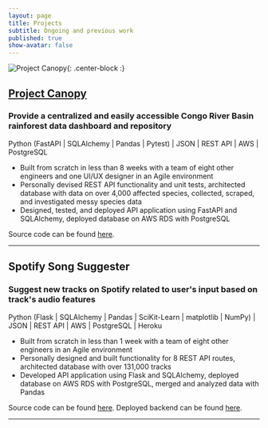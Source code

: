 ```yaml
---
layout: page
title: Projects
subtitle: Ongoing and previous work
published: true
show-avatar: false
---
```

![Project Canopy]({{site.baseurl}}/img/project-canopy-banner.png){: .center-block :}

## [Project Canopy](https://projectcanopy.org/)

### Provide a centralized and easily accessible Congo River Basin rainforest data dashboard and repository

Python (FastAPI \| SQLAlchemy \| Pandas \| Pytest) \| JSON \| REST API \| AWS \| PostgreSQL

- Built from scratch in less than 8 weeks with a team of eight other engineers and one UI/UX designer in an Agile environment
- Personally devised REST API functionality and unit tests, architected database with data on over 4,000 affected species, collected, scraped, and investigated messy species data
- Designed, tested, and deployed API application using FastAPI and SQLAlchemy, deployed database on AWS RDS with PostgreSQL

Source code can be found [here](https://github.com/Lambda-School-Labs/project-canopy-ds).

---

## Spotify Song Suggester

### Suggest new tracks on Spotify related to user's input based on track's audio features

Python (Flask | SQLAlchemy | Pandas | SciKit-Learn | matplotlib | NumPy) | JSON | REST API | AWS | PostgreSQL | Heroku

- Built from scratch in less than 1 week with a team of eight other engineers in an Agile environment
- Personally designed and built functionality for 8 REST API routes, architected database with over 131,000 tracks
- Developed API application using Flask and SQLAlchemy, deployed database on AWS RDS with PostgreSQL, merged and analyzed data with Pandas

Source code can be found [here](https://github.com/bw-spotify-song-suggester-4/data-science).
Deployed backend can be found [here](https://sss-data-backend.herokuapp.com/).

---

